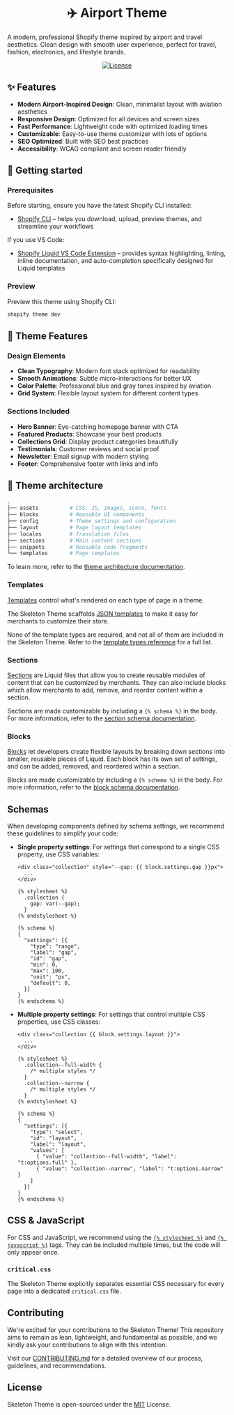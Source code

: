 <h1 align="center" style="position: relative;">
  <br>
  ✈️ Airport Theme
  <br>
</h1>

A modern, professional Shopify theme inspired by airport and travel aesthetics. Clean design with smooth user experience, perfect for travel, fashion, electronics, and lifestyle brands.

<p align="center">
  <a href="./LICENSE.md"><img src="https://img.shields.io/badge/License-MIT-green.svg" alt="License"></a>
</p>

## ✨ Features

- **Modern Airport-Inspired Design**: Clean, minimalist layout with aviation aesthetics
- **Responsive Design**: Optimized for all devices and screen sizes  
- **Fast Performance**: Lightweight code with optimized loading times
- **Customizable**: Easy-to-use theme customizer with lots of options
- **SEO Optimized**: Built with SEO best practices
- **Accessibility**: WCAG compliant and screen reader friendly

## 🚀 Getting started

### Prerequisites

Before starting, ensure you have the latest Shopify CLI installed:

- [Shopify CLI](https://shopify.dev/docs/api/shopify-cli) – helps you download, upload, preview themes, and streamline your workflows

If you use VS Code:

- [Shopify Liquid VS Code Extension](https://shopify.dev/docs/storefronts/themes/tools/shopify-liquid-vscode) – provides syntax highlighting, linting, inline documentation, and auto-completion specifically designed for Liquid templates

### Preview

Preview this theme using Shopify CLI:

```bash
shopify theme dev
```

## 🎨 Theme Features

### Design Elements
- **Clean Typography**: Modern font stack optimized for readability
- **Smooth Animations**: Subtle micro-interactions for better UX
- **Color Palette**: Professional blue and gray tones inspired by aviation
- **Grid System**: Flexible layout system for different content types

### Sections Included
- **Hero Banner**: Eye-catching homepage banner with CTA
- **Featured Products**: Showcase your best products
- **Collections Grid**: Display product categories beautifully
- **Testimonials**: Customer reviews and social proof
- **Newsletter**: Email signup with modern styling
- **Footer**: Comprehensive footer with links and info

## 📁 Theme architecture

```bash
.
├── assets          # CSS, JS, images, icons, fonts
├── blocks          # Reusable UI components
├── config          # Theme settings and configuration
├── layout          # Page layout templates
├── locales         # Translation files
├── sections        # Main content sections
├── snippets        # Reusable code fragments
└── templates       # Page templates
```

To learn more, refer to the [theme architecture documentation](https://shopify.dev/docs/storefronts/themes/architecture).

### Templates

[Templates](https://shopify.dev/docs/storefronts/themes/architecture/templates#template-types) control what's rendered on each type of page in a theme.

The Skeleton Theme scaffolds [JSON templates](https://shopify.dev/docs/storefronts/themes/architecture/templates/json-templates) to make it easy for merchants to customize their store.

None of the template types are required, and not all of them are included in the Skeleton Theme. Refer to the [template types reference](https://shopify.dev/docs/storefronts/themes/architecture/templates#template-types) for a full list.

### Sections

[Sections](https://shopify.dev/docs/storefronts/themes/architecture/sections) are Liquid files that allow you to create reusable modules of content that can be customized by merchants. They can also include blocks which allow merchants to add, remove, and reorder content within a section.

Sections are made customizable by including a `{% schema %}` in the body. For more information, refer to the [section schema documentation](https://shopify.dev/docs/storefronts/themes/architecture/sections/section-schema).

### Blocks

[Blocks](https://shopify.dev/docs/storefronts/themes/architecture/blocks) let developers create flexible layouts by breaking down sections into smaller, reusable pieces of Liquid. Each block has its own set of settings, and can be added, removed, and reordered within a section.

Blocks are made customizable by including a `{% schema %}` in the body. For more information, refer to the [block schema documentation](https://shopify.dev/docs/storefronts/themes/architecture/blocks/theme-blocks/schema).

## Schemas

When developing components defined by schema settings, we recommend these guidelines to simplify your code:

- **Single property settings**: For settings that correspond to a single CSS property, use CSS variables:

  ```liquid
  <div class="collection" style="--gap: {{ block.settings.gap }}px">
    ...
  </div>

  {% stylesheet %}
    .collection {
      gap: var(--gap);
    }
  {% endstylesheet %}

  {% schema %}
  {
    "settings": [{
      "type": "range",
      "label": "gap",
      "id": "gap",
      "min": 0,
      "max": 100,
      "unit": "px",
      "default": 0,
    }]
  }
  {% endschema %}
  ```

- **Multiple property settings**: For settings that control multiple CSS properties, use CSS classes:

  ```liquid
  <div class="collection {{ block.settings.layout }}">
    ...
  </div>

  {% stylesheet %}
    .collection--full-width {
      /* multiple styles */
    }
    .collection--narrow {
      /* multiple styles */
    }
  {% endstylesheet %}

  {% schema %}
  {
    "settings": [{
      "type": "select",
      "id": "layout",
      "label": "layout",
      "values": [
        { "value": "collection--full-width", "label": "t:options.full" },
        { "value": "collection--narrow", "label": "t:options.narrow" }
      ]
    }]
  }
  {% endschema %}
  ```

## CSS & JavaScript

For CSS and JavaScript, we recommend using the [`{% stylesheet %}`](https://shopify.dev/docs/api/liquid/tags#stylesheet) and [`{% javascript %}`](https://shopify.dev/docs/api/liquid/tags/javascript) tags. They can be included multiple times, but the code will only appear once.

### `critical.css`

The Skeleton Theme explicitly separates essential CSS necessary for every page into a dedicated `critical.css` file.

## Contributing

We're excited for your contributions to the Skeleton Theme! This repository aims to remain as lean, lightweight, and fundamental as possible, and we kindly ask your contributions to align with this intention.

Visit our [CONTRIBUTING.md](./CONTRIBUTING.md) for a detailed overview of our process, guidelines, and recommendations.

## License

Skeleton Theme is open-sourced under the [MIT](./LICENSE.md) License.
